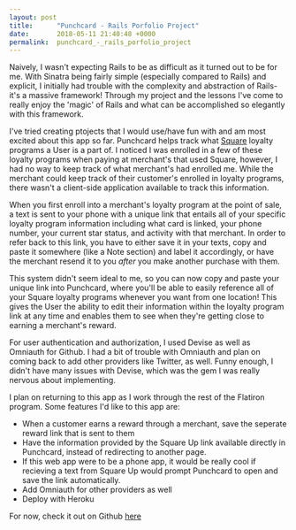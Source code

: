 ```yaml
---
layout: post
title:      "Punchcard - Rails Porfolio Project"
date:       2018-05-11 21:40:48 +0000
permalink:  punchcard_-_rails_porfolio_project
---
```


Naively, I wasn't expecting Rails to be as difficult as it turned out to be for me. With Sinatra being fairly simple (especially compared to Rails) and explicit, I initially had trouble with the complexity and abstraction of Rails- it's a massive framework! Through my project and the lessons I've come to really enjoy the 'magic' of Rails and what can be accomplished so elegantly with this framework. 

I've tried creating ptojects that I would use/have fun with and am most excited about this app so far. Punchcard helps track what [Square](https://squareup.com/) loyalty programs a User is a part of. I noticed I was enrolled in a few of these loyalty programs when paying at merchant's that used Square, however, I had no way to keep track of what merchant's had enrolled me. While the merchant could keep track of their customer's enrolled in loyalty programs, there wasn't a client-side application available to track this information.

When you first enroll into a merchant's loyalty program at the point of sale, a text is sent to your phone with a unique link that entails all of your specific loyalty program information including what card is linked, your phone number, your current star status, and activity with that merchant. In order to refer back to this link, you have to either save it in your texts, copy and paste it somewhere (like a Note section) and label it accordingly, or have the merchant resend it to you *after* you make another purchase with them.

This system didn't seem ideal to me, so you can now copy and paste your unique link into Punchcard, where you'll be able to easily reference all of your Square loyalty programs whenever you want from one location! This gives the User the ability to edit their information within the loyalty program link at any time and enables them to see when they're getting close to earning a merchant's reward.

For user authentication and authorization, I used Devise as well as Omniauth for Github. I had a bit of trouble with Omniauth and plan on coming back to add other providers like Twitter, as well. Funny enough, I didn't have many issues with Devise, which was the gem I was really nervous about implementing. 

I plan on returning to this app as I work through the rest of the Flatiron program. Some features I'd like to this app are:
* When a customer earns a reward through a merchant, save the seperate reward link that is sent to them
* Have the information provided by the Square Up link available directly in Punchcard, instead of redirecting to another page. 
* If this web app were to be a phone app, it would be really cool if recieving a text from Square Up would prompt Punchcard to open and save the link automatically. 
* Add Omniauth for other providers as well
* Deploy with Heroku

For now, check it out on Github [here](https://github.com/jamiegiuliano/punchcard)

